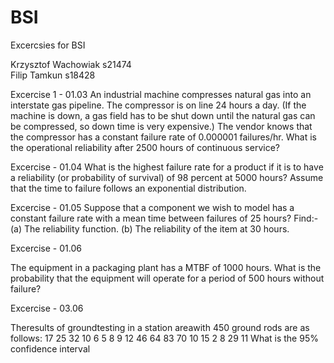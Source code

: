 # BSI
Excercsies for BSI

Krzysztof Wachowiak s21474  
Filip Tamkun s18428

Excercise 1 - 01.03
An industrial machine compresses natural gas into an interstate gas pipeline.  The compressor is on line 24 hours a day.  (If the machine is down, a gas field has to be shut down until the natural gas can be compressed, so down time is very expensive.)  The vendor 
knows that the compressor has a constant failure rate of 0.000001 failures/hr. What is the operational reliability after 2500 hours of continuous service? 

Excercise - 01.04 
What is the highest failure rate for a product if it is to have a reliability (or probability of survival) of 98 percent at 5000 hours?  Assume that the time to failure follows an exponential distribution. 

Excercise - 01.05
Suppose that a component we wish to model has a constant failure rate with a mean time between failures of 25 hours?  Find:- (a) The reliability function. (b) The reliability of the item at 30 hours. 

Excercise - 01.06

The equipment in a packaging plant has a MTBF of 1000 hours.  What is the probability that the equipment will operate for a period of 500 hours without failure? 

Excercise - 03.06 


Theresults of groundtesting in a station areawith 450 ground rods are as follows: 17 25 32 10 6 5 8 9 12 46 64 83 70 10 15 2 8 29 11 What is the 95% confidence interval 

